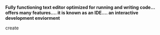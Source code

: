 **Fully functioning text editor optimized for running and writing code... offers many features.... it is known as an IDE.... an interactive development enviorment**

create
